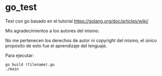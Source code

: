 # go_test
Test con go basado en el tutorial https://golang.org/doc/articles/wiki/

Mis agradecimientos a los autores del mismo.

No me pertenecen los derechos de autor ni copyright del mismo, el único propósito de esto fue el aprendizaje del lenguaje.

Para ejecutar:

```
go build (filename).go
./main
```

